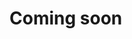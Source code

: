 # Coming soon
<!--
# 쿠버네티스 환경에서 DataSaker MySQL agents 설치하기
'MySQL agents'는 `mysql agent`와 `plan-mysql-agent`로 구성되어 있습니다.\
이를 통해 데이터베이스의 성능 지표, 리소스 사용량, 슬로우 쿼리 등 다양한 정보를 수집할 수 있습니다.\
고객의 요구사항에 따라 `plan-mysql-agent`는 `on/off` 형태로 사용 할 수 있습니다.
<br><br>

# Supported version
|version|support|
|---|---|
|MySQL 8.0.33|O|

<br><br>

# Agent 구성
## mysql agent
`mysql agent`는 데이터베이스의 상태를 실시간으로 수집합니다.\
이를 통해 데이터베이스의 성능 지표, 리소스 사용량 등 다양한 정보를 수집할 수 있습니다.\
수집된 데이터를 기반으로 데이터베이스의 성능 병목 현상을 파악하고, 대응할 수 있습니다.\
고객의 요구사항에 맞게 에이전트 설정을 조정하여 최적의 결과를 제공해 드립니다.

## plan-mysql agent
`plan-mysql-agent`는 데이터베이스의 `active session`을 실시간으로 수집합니다.\
이를 통해 데이터베이스의 슬로우 쿼리에 대한 정보를 수집할 수 있습니다.\
슬로우 쿼리를 탐지하여 인덱스 생성, 쿼리 최적화 등의 방법으로 데이터베이스 성능을 개선할 수 있습니다.\
고객의 요구사항에 맞게 에이전트 설정을 조정하여 최적의 결과를 제공해 드립니다.
<br><br>

# DataSaker 선행 작업을 진행하였나요?
현재 Kubernetes 환경에 `DataSaker`의 선행 작업이 진행되지 않으셨다면 `DataSaker` 선행 작업을 먼저 진행하여 주시기 바랍니다. [DataSaker 선행 작업](README.md)
<br><br>

# Mysql agent install
## 1. MySQL 설정 변경
관제하려는 데이터베이스 `performance_schema=ON` 모듈의 활성화 된 상태인지 확인 부탁드립니다.\
[performance_schema 참조사이트](https://dev.mysql.com/doc/refman/8.0/en/performance-schema-quick-start.html)

## 2. MySQL User 권한 설정
`MySQL agent`를 설치하기 위해서는 `MySQL User`에 권한을 부여해야 합니다.\
`MySQL user`의 권한을 확인하고, 권한이 없다면 권한을 부여해주세요.\
필요한 User 권한은 다음과 같습니다.
- `SELECT`
- `UPDATE`
- `DELETE`
- `INSERT`

[MySQL user 권한 참조사이트](https://dev.mysql.com/doc/refman/8.0/en/grant.html)

## 3. Mysql agent 설정값 등록
### 필수입력 항목
필수입력 항목은 다음과 같습니다. MySQL 설정에 맞게 값을 넣어주세요
|Entity|Describe|
|---|---|
|mysqlAgents.list[].name|MySQL을 구분할 수 있는 명칭을 부여합니다.|
|mysqlAgents.list[].targetAddr|MySQL을 target address를 입력합니다.|
|mysqlAgents.list[].targetPort|MySQL을 target port를 입력합니다.|
|mysqlAgents.list[].database|MySQL Database명을 입력합니다.|
|mysqlAgents.list[].user|MySQL user 아이디를 입력합니다.|
|mysqlAgents.list[].pass|MySQL user 패스워드를 입력합니다.|

### 옵션입력
```shell
cat << EOF >> ~/datasaker/config.yaml

mysqlAgents:
  list:
    - name: 'my-mysql'
      imgPolicy: 'Always'
      imgVersion: 'latest'
      logLevel: 'INFO'
      listenPort: 19104
      tolerations: []
      targetAddr: '127.0.0.1'
      targetPort: '3306'
      database: "database"
      user: 'user'
      pass: "pass"
      exporterArgs: []
      extraArgs: []
      mysqlPlan: true
      explain:
        scrape_interval: 5s
        scrape_timeout: 5s
        slow_query_standard: 5s
        executor_number: 10
        sender_number: 10
        activity_query_buffer: 50
        plan_sender_buffer: 50
      resources:
        requests:
          cpu: 100m
          memory: 512Mi
        limits:
          cpu: 1000m
          memory: 1000Mi
EOF
```

## 4. Mysql agent 활성화
```shell
helm upgrade datasaker datasaker/agent-helm -n datasaker \
  -f ~/datasaker/config.yaml
```
<br><br>

# exporterArgs value
`DataSaker MySQL 에이전트`의 인자 목록입니다.

| Argument                                                  | MySQL Version | Description                                                                           |
|-----------------------------------------------------------|---------------|---------------------------------------------------------------------------------------|
| collect.info_schema.clientstats                           | 5.5           | If running with userstat=1, set to true to collect client statistics.                 |
| collect.info_schema.innodb_metrics                        | 5.6           | Collect metrics from information_schema.innodb_metrics.                               |
| collect.info_schema.innodb_tablespaces                    | 5.7           | Collect metrics from information_schema.innodb_sys_tablespaces.                       |
| collect.info_schema.innodb_cmp                            | 5.5           | Collect InnoDB compressed tables metrics from information_schema.innodb_cmp.          |
| collect.info_schema.innodb_cmpmem                         | 5.5           | Collect InnoDB buffer pool compression metrics from information_schema.innodb_cmpmem. |
| collect.info_schema.processlist                           | 5.1           | Collect thread state counts from information_schema.processlist.                      |
| collect.info_schema.processlist.min_time                  | 5.1           | Minimum time a thread must be in each state to be counted. (default: 0)               |
| collect.info_schema.query_response_time                   | 5.5           | Collect query response time distribution if query_response_time_stats is ON.          |
| collect.info_schema.replica_host                          | 5.6           | Collect metrics from information_schema.replica_host_status.                          |
| collect.info_schema.tables                                | 5.1           | Collect metrics from information_schema.tables.                                       |
| collect.info_schema.tables.databases                      | 5.1           | The list of databases to collect table stats for, or '*' for all.                     |
| collect.info_schema.tablestats                            | 5.1           | If running with userstat=1, set to true to collect table statistics.                  |
| collect.info_schema.schemastats                           | 5.1           | If running with userstat=1, set to true to collect schema statistics                  |
| collect.info_schema.userstats                             | 5.1           | If running with userstat=1, set to true to collect user statistics.                   |
| collect.perf_schema.eventsstatements                      | 5.6           | Collect metrics from performance_schema.events_statements_summary_by_digest.          |
| collect.perf_schema.eventsstatements.digest_text_limit    | 5.6           | Maximum length of the normalized statement text. (default: 120)                       |
| collect.perf_schema.eventsstatements.limit                | 5.6           | Limit the number of events statements digests by response time. (default: 250)        |
| collect.perf_schema.eventsstatements.timelimit            | 5.6           | Limit how old the 'last_seen' events statements can be, in seconds. (default: 86400)  |
| collect.perf_schema.eventsstatementssum                   | 5.7           | Collect metrics from performance_schema.events_statements_summary_by_digest summed.   |
| collect.perf_schema.eventswaits                           | 5.5           | Collect metrics from performance_schema.events_waits_summary_global_by_event_name.    |
| collect.perf_schema.file_events                           | 5.6           | Collect metrics from performance_schema.file_summary_by_event_name.                   |
| collect.perf_schema.file_instances                        | 5.5           | Collect metrics from performance_schema.file_summary_by_instance.                     |
| collect.perf_schema.file_instances.remove_prefix          | 5.5           | Remove path prefix in performance_schema.file_summary_by_instance.                    |
| collect.perf_schema.indexiowaits                          | 5.6           | Collect metrics from performance_schema.table_io_waits_summary_by_index_usage.        |
| collect.perf_schema.memory_events                         | 5.7           | Collect metrics from performance_schema.memory_summary_global_by_event_name.          |
| collect.perf_schema.memory_events.remove_prefix           | 5.7           | Remove instrument prefix in performance_schema.memory_summary_global_by_event_name.   |
| collect.perf_schema.tableiowaits                          | 5.6           | Collect metrics from performance_schema.table_io_waits_summary_by_table.              |
| collect.perf_schema.tablelocks                            | 5.6           | Collect metrics from performance_schema.table_lock_waits_summary_by_table.            |
| collect.perf_schema.replication_group_members             | 5.7           | Collect metrics from performance_schema.replication_group_members.                    |
| collect.perf_schema.replication_group_member_stats        | 5.7           | Collect metrics from performance_schema.replication_group_member_stats.               |
| collect.perf_schema.replication_applier_status_by_worker  | 5.7           | Collect metrics from performance_schema.replication_applier_status_by_worker.         |
<br><br>

# optional collector flags

| Argument                        | MySQL Version | Description                                                                                         |
|---------------------------------|---------------|-----------------------------------------------------------------------------------------------------|
| collect.auto_increment.columns  | 5.1           | Collect auto_increment columns and max values from information_schema.                              |
| collect.binlog_size             | 5.1           | Collect the current size of all registered binlog files                                             |
| collect.engine_innodb_status    | 5.1           | Collect from SHOW ENGINE INNODB STATUS.                                                             |
| collect.engine_tokudb_status    | 5.6           | Collect from SHOW ENGINE TOKUDB STATUS.                                                             |
| collect.global_status           | 5.1           | Collect from SHOW GLOBAL STATUS (Enabled by default)                                                |
| collect.global_variables        | 5.1           | Collect from SHOW GLOBAL VARIABLES (Enabled by default)                                             |
| collect.mysql.user              | 5.5           | Collect data from mysql.user table                                                                  |
| collect.slave_status            | 5.1           | Collect from SHOW SLAVE STATUS (Enabled by default)                                                 |
| collect.slave_hosts             | 5.1           | Collect from SHOW SLAVE HOSTS                                                                       |
| collect.heartbeat               | 5.1           | Collect from heartbeat.                                                                             |
| collect.heartbeat.database      | 5.1           | Database from where to collect heartbeat data. (default: heartbeat)                                 |
| collect.heartbeat.table         | 5.1           | Table from where to collect heartbeat data. (default: heartbeat)                                    |
| collect.heartbeat.utc           | 5.1           | Use UTC for timestamps of the current server (pt-heartbeat is called with --utc). (default: false)  |
-->